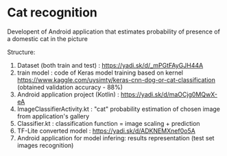 # Cat recognition
Developent of Android application that estimates probability of presence of a domestic cat in the picture

Structure:
1. Dataset (both train and test) : https://yadi.sk/d/_mPGtFAyGJH44A
2. train model : code of Keras model training based on kernel https://www.kaggle.com/uysimty/keras-cnn-dog-or-cat-classification
   (obtained validation accuracy - 88%)
3. Android application project (Kotlin) : https://yadi.sk/d/maOCjg0MQwX-eA
4. ImageClassifierActivity.kt : "cat" probability estimation of chosen image from application's gallery
5. Classifier.kt : classification function = image scaling + prediction
6. TF-Lite converted model : https://yadi.sk/d/ADKNEMXnef0o5A
7. Android application for model infering: results representation (test set images recognition)
